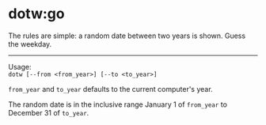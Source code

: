 # dotw:go

The rules are simple: a random date between two years is shown. Guess the weekday.

--------

Usage: <br>
`dotw [--from <from_year>] [--to <to_year>]`

`from_year` and `to_year` defaults to the current computer's year.
 
The random date is in the inclusive range January 1 of `from_year` to December 31 of `to_year`.
 
 
